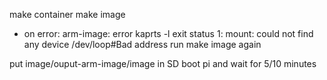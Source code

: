 make container
make image
 * on error: 
    arm-image: error kaprts -l exit status 1: mount: could not find any device /dev/loop#Bad address 
   run make image again

put image/ouput-arm-image/image in SD
boot pi and wait for 5/10 minutes